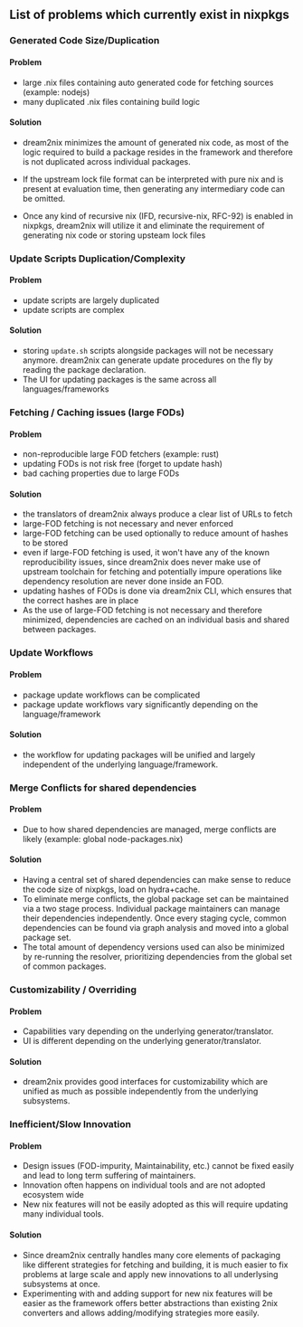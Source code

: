 ## List of problems which currently exist in nixpkgs

### Generated Code Size/Duplication

#### Problem

- large .nix files containing auto generated code for fetching sources (example: nodejs)
- many duplicated .nix files containing build logic

#### Solution

- dream2nix minimizes the amount of generated nix code, as most of the logic required to build a package resides in the framework and therefore is not duplicated across individual packages.

- If the upstream lock file format can be interpreted with pure nix and is present at evaluation time, then generating any intermediary code can be omitted.

- Once any kind of recursive nix (IFD, recursive-nix, RFC-92) is enabled in nixpkgs, dream2nix will utilize it and eliminate the requirement of generating nix code or storing upsteam lock files

### Update Scripts Duplication/Complexity

#### Problem

- update scripts are largely duplicated
- update scripts are complex

#### Solution

- storing `update.sh` scripts alongside packages will not be necessary anymore. dream2nix can generate update procedures on the fly by reading the package declaration.
- The UI for updating packages is the same across all languages/frameworks

### Fetching / Caching issues (large FODs)

#### Problem

- non-reproducible large FOD fetchers (example: rust)
- updating FODs is not risk free (forget to update hash)
- bad caching properties due to large FODs

#### Solution

- the translators of dream2nix always produce a clear list of URLs to fetch
- large-FOD fetching is not necessary and never enforced
- large-FOD fetching can be used optionally to reduce amount of hashes to be stored
- even if large-FOD fetching is used, it won't have any of the known reproducibility issues, since dream2nix does never make use of upstream toolchain for fetching and potentially impure operations like dependency resolution are never done inside an FOD.
- updating hashes of FODs is done via dream2nix CLI, which ensures that the correct hashes are in place
- As the use of large-FOD fetching is not necessary and therefore minimized, dependencies are cached on an individual basis and shared between packages.

### Update Workflows

#### Problem

- package update workflows can be complicated
- package update workflows vary significantly depending on the language/framework

#### Solution

- the workflow for updating packages will be unified and largely independent of the underlying language/framework.

### Merge Conflicts for shared dependencies

#### Problem

- Due to how shared dependencies are managed, merge conflicts are likely (example: global node-packages.nix)

#### Solution

- Having a central set of shared dependencies can make sense to reduce the code size of nixpkgs, load on hydra+cache.
- To eliminate merge conflicts, the global package set can be maintained via a two stage process. Individual package maintainers can manage their dependencies independently. Once every staging cycle, common dependencies can be found via graph analysis and moved into a global package set.
- The total amount of dependency versions used can also be minimized by re-running the resolver, prioritizing dependencies from the global set of common packages.

### Customizability / Overriding

#### Problem

- Capabilities vary depending on the underlying generator/translator.
- UI is different depending on the underlying generator/translator.

#### Solution

- dream2nix provides good interfaces for customizability which are unified as much as possible independently from the underlying subsystems.

### Inefficient/Slow Innovation

#### Problem

- Design issues (FOD-impurity, Maintainability, etc.) cannot be fixed easily and lead to long term suffering of maintainers.
- Innovation often happens on individual tools and are not adopted ecosystem wide
- New nix features will not be easily adopted as this will require updating many individual tools.

#### Solution

- Since dream2nix centrally handles many core elements of packaging like different strategies for fetching and building, it is much easier to fix problems at large scale and apply new innovations to all underlysing subsystems at once.
- Experimenting with and adding support for new nix features will be easier as the framework offers better abstractions than existing 2nix converters and allows adding/modifying strategies more easily.
